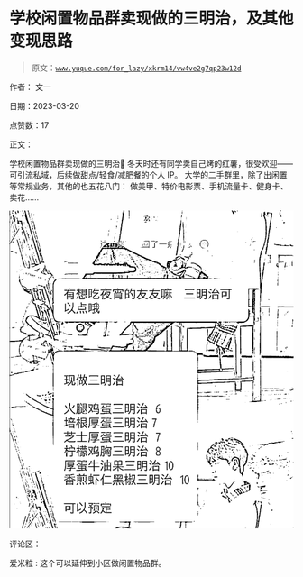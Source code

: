 # 学校闲置物品群卖现做的三明治，及其他变现思路

> 原文：[`www.yuque.com/for_lazy/xkrm14/vw4ve2g7qp23w12d`](https://www.yuque.com/for_lazy/xkrm14/vw4ve2g7qp23w12d)

作者： 文一

日期：2023-03-20

点赞数：17

正文：

学校闲置物品群卖现做的三明治🥪 冬天时还有同学卖自己烤的红薯，很受欢迎——可引流私域，后续做甜点/轻食/减肥餐的个人 IP。 大学的二手群里，除了出闲置等常规业务，其他的也五花八门： 做美甲、特价电影票、手机流量卡、健身卡、卖花……

![](img/bad8ab560e1fc2490380874e0d822e95.png)  

评论区：

爱米粒 : 这个可以延伸到小区做闲置物品群。


